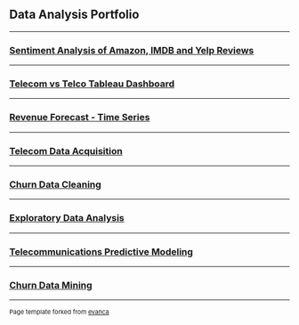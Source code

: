## Data Analysis Portfolio


---
### [Sentiment Analysis of Amazon, IMDB and Yelp Reviews](https://github.com/zibba101/SentimentAnalysis_NN_NLP)




---

### [Telecom vs Telco Tableau Dashboard](https://public.tableau.com/app/profile/andraine.wallace/viz/D210Book2/Analysis)



---

### [Revenue Forecast - Time Series](https://github.com/zibba101/Revenue_Forecast_TimeSeries)



---

### [Telecom Data Acquisition](https://github.com/zibba101/Data_Acquisition)



---
### [Churn Data Cleaning](https://github.com/zibba101/Churn_Data_Cleaning)



---
### [Exploratory Data Analysis](https://github.com/zibba101/Churn_Exploratory_Analysis)



---
### [Telecommunications Predictive Modeling](https://github.com/zibba101/Telecom_Predictive_Modeling)


---
### [Churn Data Mining](https://github.com/zibba101/Churn_Data_Mining)




---
<p style="font-size:11px">Page template forked from <a href="https://github.com/evanca/quick-portfolio">evanca</a></p>
<!-- Remove above link if you don't want to attibute -->

